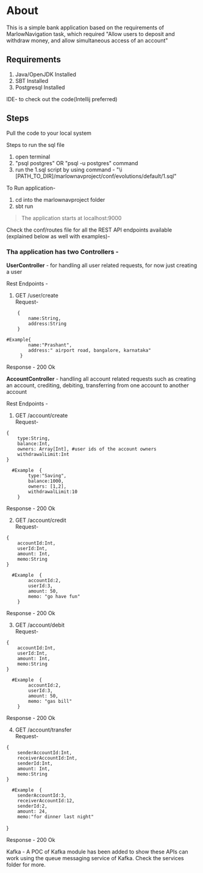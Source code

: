 # **About**

This is a simple bank application based on the requirements of
MarlowNavigation task, which required "Allow users to deposit and 
withdraw money, and allow simultaneous access of an account"

## Requirements

1. Java/OpenJDK Installed
2. SBT Installed
3. Postgresql Installed

IDE- to check out the code(Intellij preferred)

## Steps

Pull the code to your local system

Steps to run the sql file
1. open terminal
2. "psql postgres" OR "psql -u postgres" command
3. run the 1.sql script by using command - "\i [PATH_TO_DIR]/marlownavproject/conf/evolutions/default/1.sql"


To Run application- 
1. cd into the marlownavproject folder
2. sbt run

>The application starts at localhost:9000

Check the conf/routes file for all the REST API endpoints
available (explained below as well with examples)-


### Tha application has two Controllers -

**UserController** - for handling all user related requests,
        for now just creating a user

Rest Endpoints - 
1. GET /user/create <br>
        Request-
````
    {
        name:String, 
        address:String
    } 
````
````
#Example{
        name:"Prashant", 
        address:" airport road, bangalore, karnataka"
     } 
````

   Response - 200 Ok


**AccountController** - handling all account related requests such as creating an account,
crediting, debiting, transferring from one account to another account

Rest Endpoints -
1. GET /account/create <br>
   Request-
````
{
    type:String, 
    balance:Int, 
    owners: Array[Int], #user ids of the account owners  
    withdrawalLimit:Int
}
````
   
      #Example  { 
            type:"Saving", 
            balance:1000, 
            owners: [1,2], 
            withdrawalLimit:10
        }
   
   Response - 200 Ok


2. GET /account/credit <br>
   Request-
````
{
    accountId:Int, 
    userId:Int, 
    amount: Int,
    memo:String
}
````

      #Example  { 
            accountId:2, 
            userId:3, 
            amount: 50,
            memo: "go have fun"
        }

Response - 200 Ok

3. GET /account/debit <br>
   Request-
````
{
    accountId:Int, 
    userId:Int, 
    amount: Int,
    memo:String
}
````

      #Example  { 
            accountId:2, 
            userId:3, 
            amount: 50,
            memo: "gas bill"
        }

Response - 200 Ok

4. GET /account/transfer <br>
   Request-
```
{
    senderAccountId:Int, 
    receiverAccountId:Int,
    senderId:Int, 
    amount: Int,
    memo:String
}
```

      #Example  { 
        senderAccountId:3, 
        receiverAccountId:12,
        senderId:2, 
        amount: 24,
        memo:"for dinner last night"
}

Response - 200 Ok



Kafka - A POC of Kafka module has been added to show these APIs can work
using the queue messaging service of Kafka. Check the services folder for more.






